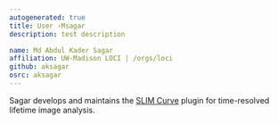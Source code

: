 ```yaml
---
autogenerated: true
title: User ›Msagar
description: test description

name: Md Abdul Kader Sagar
affiliation: UW-Madison LOCI | /orgs/loci
github: aksagar
osrc: aksagar
---
```


Sagar develops and maintains the [SLIM Curve](/plugins/slim-curve) plugin for time-resolved lifetime image analysis.
